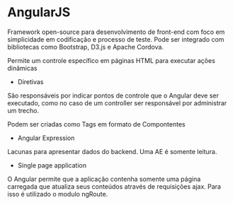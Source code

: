 # AngularJS

Framework open-source para desenvolvimento de front-end com foco em simplicidade em codificação e processo de teste.
Pode ser integrado com bibliotecas como Bootstrap, D3.js e Apache Cordova.

Permite um controle específico em páginas HTML para executar ações dinâmicas

- Diretivas

São responsáveis por indicar pontos de controle que o Angular deve ser executado, como no caso de um controller ser responsável por administrar um trecho.

Podem ser criadas como Tags em formato de Compontentes

- Angular Expression

Lacunas para apresentar dados do backend.
Uma AE é somente leitura.

- Single page application

O Angular permite que a aplicação contenha somente uma página carregada que atualiza seus conteúdos através de requisições ajax.
Para isso é utilizado o modulo ngRoute.


